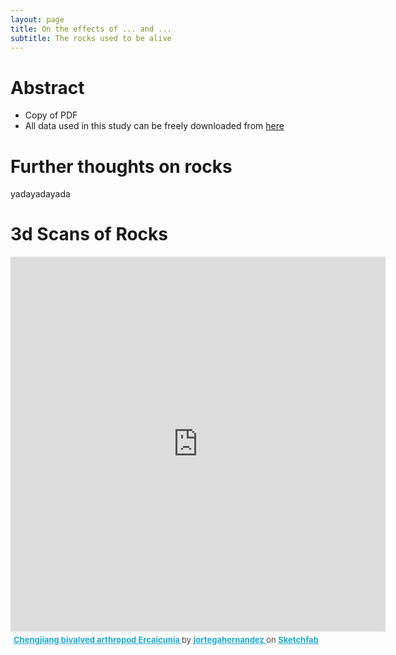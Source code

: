 ```yaml
---
layout: page
title: On the effects of ... and ...
subtitle: The rocks used to be alive
---
```


# Abstract

- Copy of PDF
- All data used in this study can be freely downloaded from [here](https://www.youtube.com/watch?v=dQw4w9WgXcQ)

# Further thoughts on rocks

yadayadayada

# 3d Scans of Rocks

<div class="sketchfab-embed-wrapper"> <iframe width=600 height=600 title="Chengjiang bivalved arthropod Ercaicunia" frameborder="0" allowfullscreen mozallowfullscreen="true" webkitallowfullscreen="true" allow="autoplay; fullscreen; xr-spatial-tracking" xr-spatial-tracking execution-while-out-of-viewport execution-while-not-rendered web-share src="https://sketchfab.com/models/e33e4f12ebe04b5abf9e4c81e525c5f8/embed"> </iframe> <p style="font-size: 13px; font-weight: normal; margin: 5px; color: #4A4A4A;"> <a href="https://sketchfab.com/3d-models/chengjiang-bivalved-arthropod-ercaicunia-e33e4f12ebe04b5abf9e4c81e525c5f8?utm_medium=embed&utm_campaign=share-popup&utm_content=e33e4f12ebe04b5abf9e4c81e525c5f8" target="_blank" style="font-weight: bold; color: #1CAAD9;"> Chengjiang bivalved arthropod Ercaicunia </a> by <a href="https://sketchfab.com/jortegahernandez?utm_medium=embed&utm_campaign=share-popup&utm_content=e33e4f12ebe04b5abf9e4c81e525c5f8" target="_blank" style="font-weight: bold; color: #1CAAD9;"> jortegahernandez </a> on <a href="https://sketchfab.com?utm_medium=embed&utm_campaign=share-popup&utm_content=e33e4f12ebe04b5abf9e4c81e525c5f8" target="_blank" style="font-weight: bold; color: #1CAAD9;">Sketchfab</a></p></div>
